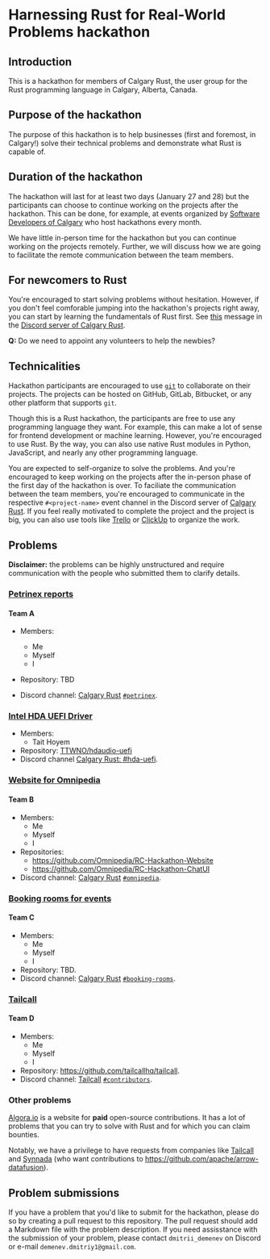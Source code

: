 # Harnessing Rust for Real-World Problems hackathon

## Introduction

This is a hackathon for members of Calgary Rust, the user group for the Rust programming language in Calgary, Alberta, Canada.

## Purpose of the hackathon

The purpose of this hackathon is to help businesses (first and foremost, in Calgary!) solve their technical problems and demonstrate what Rust is capable of.

## Duration of the hackathon

The hackathon will last for at least two days (January 27 and 28) but the participants can choose to continue working on the projects after the hackathon. This can be done, for example, at events organized by [Software Developers of Calgary](https://www.meetup.com/software-developers-of-calgary/) who host hackathons every month.

We have little in-person time for the hackathon but you can continue working on the projects remotely. Further, we will discuss how we are going to facilitate the remote communication between the team members.

## For newcomers to Rust

You're encouraged to start solving problems without hesitation. However, if you don't feel comforable jumping into the hackathon's projects right away, you can start by learning the fundamentals of Rust first. See [this](https://discord.com/channels/1090234243566817352/1164384007962755112/1164388726701555854) message in the [Discord server of Calgary Rust].

**Q:** Do we need to appoint any volunteers to help the newbies?

## Technicalities

Hackathon participants are encouraged to use [`git`](https://git-scm.com/) to collaborate on their projects. The projects can be hosted on GitHub, GitLab, Bitbucket, or any other platform that supports `git`.

Though this is a Rust hackathon, the participants are free to use any programming language they want. For example, this can make a lot of sense for frontend development or machine learning. However, you're encouraged to use Rust. By the way, you can also use native Rust modules in Python, JavaScript, and nearly any other programming language.

You are expected to self-organize to solve the problems. And you're encouraged to keep working on the projects after the in-person phase of the first day of the hackathon is over. To faciliate the communication between the team members, you're encouraged to communicate in the respective `#<project-name>` event channel in the Discord server of [Calgary Rust]. If you feel really motivated to complete the project and the project is big, you can also use tools like [Trello](https://trello.com/) or [ClickUp](https://app.clickup.com/) to organize the work.

## Problems

**Disclaimer:** the problems can be highly unstructured and require communication with the people who submitted them to clarify details.

### [Petrinex reports](petrinex-reports.md)

#### Team A

* Members:

  * Me
  * Myself
  * I
* Repository: TBD
* Discord channel: [Calgary Rust] [`#petrinex`](https://discord.com/channels/1090234243566817352/1194995761142841394).

### [Intel HDA UEFI Driver](intel-hd-audio-driver.md)

* Members:
    * Tait Hoyem
* Repository: [TTWNO/hdaudio-uefi](https://github.com/TTWNO/hdaudio-uefi)
* Discord channel [Calgary Rust: #hda-uefi](https://discord.gg/PXdsFhjPJH).

### [Website for Omnipedia](omnipedia.md)

#### Team B

* Members:
  * Me
  * Myself
  * I
* Repositories:
  * <https://github.com/Omnipedia/RC-Hackathon-Website>
  * <https://github.com/Omnipedia/RC-Hackathon-ChatUI>
* Discord channel: [Calgary Rust] [`#omnipedia`](https://discord.com/channels/1090234243566817352/1194994891491659786).

### [Booking rooms for events](calgary-rust.md)

#### Team C

* Members:
  * Me
  * Myself
  * I
* Repository: TBD.
* Discord channel: [Calgary Rust] [`#booking-rooms`](https://discord.com/channels/1090234243566817352/1194995158467485718).

### [Tailcall](tailcall.md)

#### Team D

* Members:
  * Me
  * Myself
  * I
* Repository: <https://github.com/tailcallhq/tailcall>.
* Discord channel: [Tailcall](https://discord.com/invite/Q2ZExpFCnA) [`#contributors`](https://discord.com/channels/1044859667798568962/1156188728474214472).

### Other problems

[Algora.io](https://console.algora.io/) is a website for **paid** open-source contributions. It has a lot of problems that you can try to solve with Rust and for which you can claim bounties.

Notably, we have a privilege to have requests from companies like [Tailcall](https://github.com/tailcallhq/tailcall) and [Synnada](https://www.synnada.ai/) (who want contributions to <https://github.com/apache/arrow-datafusion>).

## Problem submissions

If you have a problem that you'd like to submit for the hackathon, please do so by creating a pull request to this repository. The pull request should add a Markdown file with the problem description. If you need assisstance with the submission of your problem, please contact `dmitrii_demenev` on Discord or e-mail `demenev.dmitriy1@gmail.com`.

[Calgary Rust]: https://discord.gg/N2vzPeADzn
[Discord server of Calgary Rust]: https://discord.gg/N2vzPeADzn
